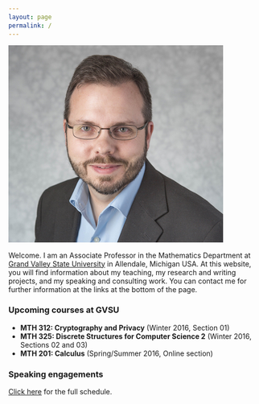 ```yaml
---
layout: page
permalink: /
---
```


<img src="rtheadshot2015.jpg">

<!-- ![Robert Talbert](rtheadshot2015.jpg)  -->

Welcome. I am an Associate Professor in the Mathematics Department at [Grand Valley State University](http://www.gvsu.edu) in Allendale, Michigan USA. At this website, you will find information about my teaching, my research and writing projects, and my speaking and consulting work. You can contact me for further information at the links at the bottom of the page.

### Upcoming courses at GVSU

+ __MTH 312: Cryptography and Privacy__ (Winter 2016, Section 01)
+ __MTH 325: Discrete Structures for Computer Science 2__ (Winter 2016, Sections 02 and 03)
+ __MTH 201: Calculus__ (Spring/Summer 2016, Online section)
 
### Speaking engagements

[Click here](/speaking) for the full schedule. 


